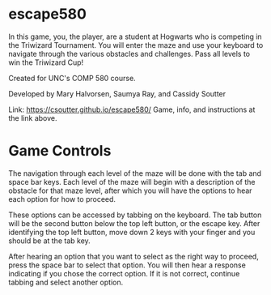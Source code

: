 # escape580
In this game, you, the player, are a student at Hogwarts who is competing in the Triwizard Tournament. You will enter the maze and use your keyboard to navigate through the various obstacles and challenges. Pass all levels to win the Triwizard Cup!

Created for UNC's COMP 580 course.

Developed by Mary Halvorsen, Saumya Ray, and Cassidy Soutter

Link: https://csoutter.github.io/escape580/
Game, info, and instructions at the link above.

# Game Controls
The navigation through each level of the maze will be done with the tab and space bar keys. Each level of the maze will begin with a description of the obstacle for that maze level, after which you will have the options to hear each option for how to proceed. 

These options can be accessed by tabbing on the keyboard. The tab button will be the second button below the top left button, or the escape key. After identifying the top left button, move down 2 keys with your finger and you should be at the tab key.

After hearing an option that you want to select as the right way to proceed, press the space bar to select that option. You will then hear a response indicating if you chose the correct option. If it is not correct, continue tabbing and select another option.
